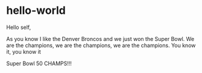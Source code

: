 # hello-world

Hello self,

As you know I like the Denver Broncos and we just won the Super Bowl.
We are the champions, we are the champions, we are the champions.
You know it, you know it

Super Bowl 50 CHAMPS!!!
